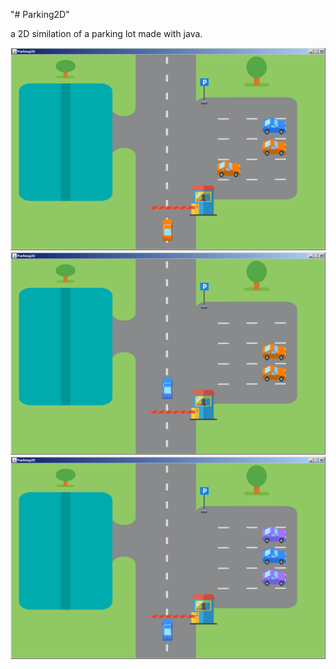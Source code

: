 "# Parking2D" 

a 2D similation of a parking lot made with java.

![Alt text](screenshot1.png?raw=true "screenshot1")
![Alt text](screenshot2.png?raw=true "screenshot2")
![Alt text](screenshot3.png?raw=true "screenshot3")